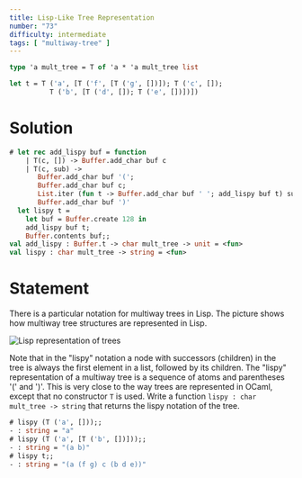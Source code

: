 ```yaml
---
title: Lisp-Like Tree Representation
number: "73"
difficulty: intermediate
tags: [ "multiway-tree" ]
---
```


```ocaml
type 'a mult_tree = T of 'a * 'a mult_tree list

let t = T ('a', [T ('f', [T ('g', [])]); T ('c', []);
          T ('b', [T ('d', []); T ('e', [])])])
```

# Solution

```ocaml
# let rec add_lispy buf = function
    | T(c, []) -> Buffer.add_char buf c
    | T(c, sub) ->
       Buffer.add_char buf '(';
       Buffer.add_char buf c;
       List.iter (fun t -> Buffer.add_char buf ' '; add_lispy buf t) sub;
       Buffer.add_char buf ')'
  let lispy t =
    let buf = Buffer.create 128 in
    add_lispy buf t;
    Buffer.contents buf;;
val add_lispy : Buffer.t -> char mult_tree -> unit = <fun>
val lispy : char mult_tree -> string = <fun>
```

# Statement

There is a particular notation for multiway trees in Lisp. The
picture shows how multiway tree structures are represented in Lisp.

![Lisp representation of trees](/media/problems/lisp-like-tree.png)

Note that in the "lispy" notation a node with successors (children) in
the tree is always the first element in a list, followed by its
children. The "lispy" representation of a multiway tree is a sequence of
atoms and parentheses '(' and ')'. This is very close to the way trees
are represented in OCaml, except that no constructor `T` is used. Write
a function `lispy : char mult_tree -> string` that returns the
lispy notation of the tree.

```ocaml
# lispy (T ('a', []));;
- : string = "a"
# lispy (T ('a', [T ('b', [])]));;
- : string = "(a b)"
# lispy t;;
- : string = "(a (f g) c (b d e))"
```
